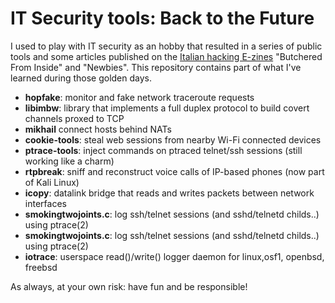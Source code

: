 # **IT Security tools**: Back to the Future

I used to play with IT security as an hobby that resulted in a series of 
public tools and some articles published on the [Italian hacking E-zines](http://www.autistici.org/hacking_e-zines/) "Butchered From Inside" and "Newbies".
This repository contains part of what I've learned during those golden days.

* **hopfake**: monitor and fake network traceroute requests
* **libimbw**: library that implements a full duplex protocol to build covert channels proxed to TCP
* **mikhail** connect hosts behind NATs
* **cookie-tools**: steal web sessions from nearby Wi-Fi connected devices
* **ptrace-tools**: inject commands on ptraced telnet/ssh sessions (still working like a charm)
* **rtpbreak**: sniff and reconstruct voice calls of IP-based phones (now part of Kali Linux)
* **icopy**: datalink bridge that reads and writes packets between network interfaces
* **smokingtwojoints.c**: log ssh/telnet sessions (and sshd/telnetd childs..) using ptrace(2)
* **smokingtwojoints.c**: log ssh/telnet sessions (and sshd/telnetd childs..) using ptrace(2)
* **iotrace**: userspace read()/write() logger daemon for linux,osf1, openbsd, freebsd

As always, at your own risk: have fun and be responsible!
